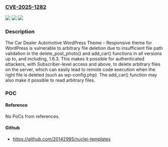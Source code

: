 ### [CVE-2025-1282](https://cve.mitre.org/cgi-bin/cvename.cgi?name=CVE-2025-1282)
![](https://img.shields.io/static/v1?label=Product&message=Car%20Dealer%20Automotive%20WordPress%20Theme%20%E2%80%93%20Responsive&color=blue)
![](https://img.shields.io/static/v1?label=Version&message=*%3C%3D%201.6.3%20&color=brighgreen)
![](https://img.shields.io/static/v1?label=Vulnerability&message=CWE-22%20Improper%20Limitation%20of%20a%20Pathname%20to%20a%20Restricted%20Directory%20('Path%20Traversal')&color=brighgreen)

### Description

The Car Dealer Automotive WordPress Theme – Responsive theme for WordPress is vulnerable to arbitrary file deletion due to insufficient file path validation in the delete_post_photo() and add_car() functions in all versions up to, and including, 1.6.3. This makes it possible for authenticated attackers, with Subscriber-level access and above, to delete arbitrary files on the server, which can easily lead to remote code execution when the right file is deleted (such as wp-config.php). The add_car() function may also make it possible to read arbitrary files.

### POC

#### Reference
No PoCs from references.

#### Github
- https://github.com/20142995/nuclei-templates

